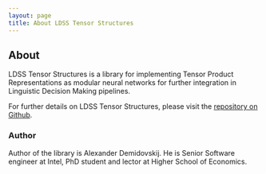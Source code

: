 ```yaml
---
layout: page
title: About LDSS Tensor Structures
---
```

## About
LDSS Tensor Structures is a library for implementing Tensor Product Representations as modular neural networks for further integration in Linguistic Decision Making pipelines.

For further details on LDSS Tensor Structures, please visit the [repository on Github](https://github.com/demid5111/ldss-tensor-structures-docs/archive/master.zip).


### Author

Author of the library is Alexander Demidovskij. He is Senior Software engineer at Intel, PhD student and lector at Higher School of Economics.